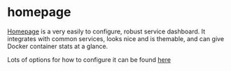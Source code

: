 # homepage

[Homepage](https://gethomepage.dev/en/installation/) is a very easily to configure, robust service dashboard. It integrates with common services, looks nice and is themable, and can give Docker container stats at a glance.

Lots of options for how to configure it can be found [here](https://gethomepage.dev/en/configs/services/)
